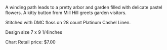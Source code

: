 A winding path leads to a pretty arbor and garden filled with delicate pastel flowers. A kitty button from Mill Hill greets garden visitors.

Stitched with DMC floss on 28 count Platinum Cashel Linen.

Design size 7 x 9 1/4inches

Chart Retail price: $7.00
